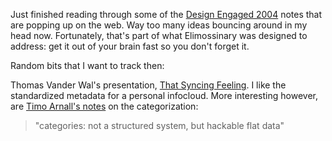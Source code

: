 <!--
title: Flat file categories
created: 16 November 2004 - 1:31 pm
updated: 16 November 2004 - 1:31 pm
slug: flat-data
tags: searching, unfinished
-->

Just finished reading through some of the [Design Engaged 2004][] notes that are
popping up on the web. Way too many ideas bouncing around in my head now.
Fortunately, that's part of what Elimossinary was designed to address: get it
out of your brain fast so you don't forget it.

Random bits that I want to track then:

Thomas Vander Wal's presentation, [That Syncing Feeling][]. I like the
standardized metadata for a personal infocloud. More interesting however, are
[Timo Arnall's notes][] on the categorization:

> "categories: not a structured system, but hackable flat data"

[Design Engaged 2004]: http://www.heyotwell.com/engaged2004/ "Andrew Otwell: A meeting of various designers from all over the globe (via Google)"
[That Syncing Feeling]: http://vanderwal.net/essays/designengaged/041112/ "Thomas Vander Wal: That Syncing Feeling (via Anne Galloway, purselipsquarejaw.org)"
[Timo Arnall's notes]: http://www.elasticspace.com/index.php?id=57 "Timo Arnall: Design Engaged 2004 (via Anne Galloway, purselipssquarejaw.org)"
